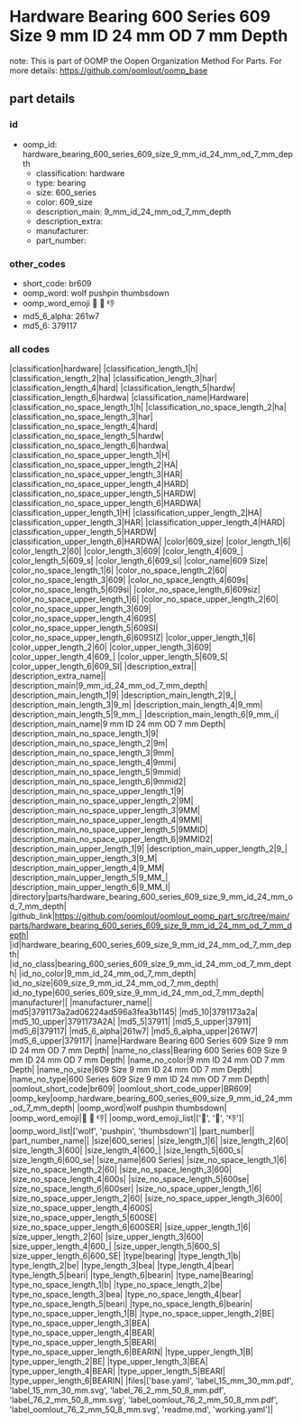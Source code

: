 # Hardware Bearing 600 Series 609 Size 9 mm ID 24 mm OD 7 mm Depth  

note: This is part of OOMP the Oopen Organization Method For Parts. For more details: https://github.com/oomlout/oomp_base

##  part details





### id
* oomp_id: hardware_bearing_600_series_609_size_9_mm_id_24_mm_od_7_mm_depth
  * classification: hardware
  * type: bearing
  * size: 600_series
  * color: 609_size
  * description_main: 9_mm_id_24_mm_od_7_mm_depth
  * description_extra: 
  * manufacturer: 
  * part_number: 

### other_codes
* short_code: br609
* oomp_word: wolf pushpin thumbsdown
* oomp_word_emoji :wolf: :pushpin: :thumbsdown:
* md5_6_alpha: 261w7
* md5_6: 379117

### all codes 
|classification|hardware|
|classification_length_1|h|
|classification_length_2|ha|
|classification_length_3|har|
|classification_length_4|hard|
|classification_length_5|hardw|
|classification_length_6|hardwa|
|classification_name|Hardware|
|classification_no_space_length_1|h|
|classification_no_space_length_2|ha|
|classification_no_space_length_3|har|
|classification_no_space_length_4|hard|
|classification_no_space_length_5|hardw|
|classification_no_space_length_6|hardwa|
|classification_no_space_upper_length_1|H|
|classification_no_space_upper_length_2|HA|
|classification_no_space_upper_length_3|HAR|
|classification_no_space_upper_length_4|HARD|
|classification_no_space_upper_length_5|HARDW|
|classification_no_space_upper_length_6|HARDWA|
|classification_upper_length_1|H|
|classification_upper_length_2|HA|
|classification_upper_length_3|HAR|
|classification_upper_length_4|HARD|
|classification_upper_length_5|HARDW|
|classification_upper_length_6|HARDWA|
|color|609_size|
|color_length_1|6|
|color_length_2|60|
|color_length_3|609|
|color_length_4|609_|
|color_length_5|609_s|
|color_length_6|609_si|
|color_name|609 Size|
|color_no_space_length_1|6|
|color_no_space_length_2|60|
|color_no_space_length_3|609|
|color_no_space_length_4|609s|
|color_no_space_length_5|609si|
|color_no_space_length_6|609siz|
|color_no_space_upper_length_1|6|
|color_no_space_upper_length_2|60|
|color_no_space_upper_length_3|609|
|color_no_space_upper_length_4|609S|
|color_no_space_upper_length_5|609SI|
|color_no_space_upper_length_6|609SIZ|
|color_upper_length_1|6|
|color_upper_length_2|60|
|color_upper_length_3|609|
|color_upper_length_4|609_|
|color_upper_length_5|609_S|
|color_upper_length_6|609_SI|
|description_extra||
|description_extra_name||
|description_main|9_mm_id_24_mm_od_7_mm_depth|
|description_main_length_1|9|
|description_main_length_2|9_|
|description_main_length_3|9_m|
|description_main_length_4|9_mm|
|description_main_length_5|9_mm_|
|description_main_length_6|9_mm_i|
|description_main_name|9 mm ID 24 mm OD 7 mm Depth|
|description_main_no_space_length_1|9|
|description_main_no_space_length_2|9m|
|description_main_no_space_length_3|9mm|
|description_main_no_space_length_4|9mmi|
|description_main_no_space_length_5|9mmid|
|description_main_no_space_length_6|9mmid2|
|description_main_no_space_upper_length_1|9|
|description_main_no_space_upper_length_2|9M|
|description_main_no_space_upper_length_3|9MM|
|description_main_no_space_upper_length_4|9MMI|
|description_main_no_space_upper_length_5|9MMID|
|description_main_no_space_upper_length_6|9MMID2|
|description_main_upper_length_1|9|
|description_main_upper_length_2|9_|
|description_main_upper_length_3|9_M|
|description_main_upper_length_4|9_MM|
|description_main_upper_length_5|9_MM_|
|description_main_upper_length_6|9_MM_I|
|directory|parts/hardware_bearing_600_series_609_size_9_mm_id_24_mm_od_7_mm_depth|
|github_link|https://github.com/oomlout/oomlout_oomp_part_src/tree/main/parts/hardware_bearing_600_series_609_size_9_mm_id_24_mm_od_7_mm_depth|
|id|hardware_bearing_600_series_609_size_9_mm_id_24_mm_od_7_mm_depth|
|id_no_class|bearing_600_series_609_size_9_mm_id_24_mm_od_7_mm_depth|
|id_no_color|9_mm_id_24_mm_od_7_mm_depth|
|id_no_size|609_size_9_mm_id_24_mm_od_7_mm_depth|
|id_no_type|600_series_609_size_9_mm_id_24_mm_od_7_mm_depth|
|manufacturer||
|manufacturer_name||
|md5|3791173a2ad06224ad596a3fea3b1145|
|md5_10|3791173a2a|
|md5_10_upper|3791173A2A|
|md5_5|37911|
|md5_5_upper|37911|
|md5_6|379117|
|md5_6_alpha|261w7|
|md5_6_alpha_upper|261W7|
|md5_6_upper|379117|
|name|Hardware Bearing 600 Series 609 Size 9 mm ID 24 mm OD 7 mm Depth|
|name_no_class|Bearing 600 Series 609 Size 9 mm ID 24 mm OD 7 mm Depth|
|name_no_color|9 mm ID 24 mm OD 7 mm Depth|
|name_no_size|609 Size 9 mm ID 24 mm OD 7 mm Depth|
|name_no_type|600 Series 609 Size 9 mm ID 24 mm OD 7 mm Depth|
|oomlout_short_code|br609|
|oomlout_short_code_upper|BR609|
|oomp_key|oomp_hardware_bearing_600_series_609_size_9_mm_id_24_mm_od_7_mm_depth|
|oomp_word|wolf pushpin thumbsdown|
|oomp_word_emoji|:wolf: :pushpin: :thumbsdown:|
|oomp_word_emoji_list|[':wolf:', ':pushpin:', ':thumbsdown:']|
|oomp_word_list|['wolf', 'pushpin', 'thumbsdown']|
|part_number||
|part_number_name||
|size|600_series|
|size_length_1|6|
|size_length_2|60|
|size_length_3|600|
|size_length_4|600_|
|size_length_5|600_s|
|size_length_6|600_se|
|size_name|600 Series|
|size_no_space_length_1|6|
|size_no_space_length_2|60|
|size_no_space_length_3|600|
|size_no_space_length_4|600s|
|size_no_space_length_5|600se|
|size_no_space_length_6|600ser|
|size_no_space_upper_length_1|6|
|size_no_space_upper_length_2|60|
|size_no_space_upper_length_3|600|
|size_no_space_upper_length_4|600S|
|size_no_space_upper_length_5|600SE|
|size_no_space_upper_length_6|600SER|
|size_upper_length_1|6|
|size_upper_length_2|60|
|size_upper_length_3|600|
|size_upper_length_4|600_|
|size_upper_length_5|600_S|
|size_upper_length_6|600_SE|
|type|bearing|
|type_length_1|b|
|type_length_2|be|
|type_length_3|bea|
|type_length_4|bear|
|type_length_5|beari|
|type_length_6|bearin|
|type_name|Bearing|
|type_no_space_length_1|b|
|type_no_space_length_2|be|
|type_no_space_length_3|bea|
|type_no_space_length_4|bear|
|type_no_space_length_5|beari|
|type_no_space_length_6|bearin|
|type_no_space_upper_length_1|B|
|type_no_space_upper_length_2|BE|
|type_no_space_upper_length_3|BEA|
|type_no_space_upper_length_4|BEAR|
|type_no_space_upper_length_5|BEARI|
|type_no_space_upper_length_6|BEARIN|
|type_upper_length_1|B|
|type_upper_length_2|BE|
|type_upper_length_3|BEA|
|type_upper_length_4|BEAR|
|type_upper_length_5|BEARI|
|type_upper_length_6|BEARIN|
|files|['base.yaml', 'label_15_mm_30_mm.pdf', 'label_15_mm_30_mm.svg', 'label_76_2_mm_50_8_mm.pdf', 'label_76_2_mm_50_8_mm.svg', 'label_oomlout_76_2_mm_50_8_mm.pdf', 'label_oomlout_76_2_mm_50_8_mm.svg', 'readme.md', 'working.yaml']|
